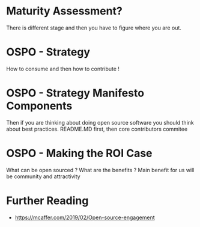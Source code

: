 # Maturity Assessment?

There is different stage and then you have to figure where you are out.

# OSPO - Strategy

How to consume and then how to contribute !


# OSPO - Strategy Manifesto Components

Then if you are thinking about doing open source software you should think about best practices.
README.MD first, then core contributors commitee
 

# OSPO - Making the ROI Case
 
What can be open sourced ? What are the benefits ?
Main benefit for us will be community and attractivity

# Further Reading

- https://mcaffer.com/2019/02/Open-source-engagement
